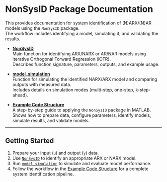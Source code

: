 # NonSysID Package Documentation

This provides documentation for system identification of (N)ARX/(N)AR models using the `NonSysID` package.  
The workflow includes identifying a model, simulating it, and validating the results.

- [**NonSysID**](./NonSysID.md)  
  Main function for identifying ARX/NARX or AR/NAR models using iterative Orthogonal Forward Regression (iOFR).  
  Describes function signature, parameters, outputs, and example usage.

- [**model_simulation**](./model_simulation.md)  
  Function for simulating the identified NARX/ARX model and comparing outputs with measured data.  
  Includes details on simulation modes (multi-step, one-step, k-step-ahead).

- [**Example Code Structure**](./Example_code_structure.md)  
  A step-by-step guide to applying the `NonSysID` package in MATLAB.  
  Shows how to prepare data, configure parameters, identify models, simulate results, and validate models.

---

## Getting Started

1. Prepare your input (`u`) and output (`y`) data.  
2. Use [`NonSysID`](./NonSysID.md) to identify an appropriate ARX or NARX model.  
3. Run [`model_simulation`](./model_simulation.md) to simulate and evaluate model performance.  
4. Follow the workflow in the [Example Code Structure](./Example_code_structure.md) for a complete system identification pipeline.  
